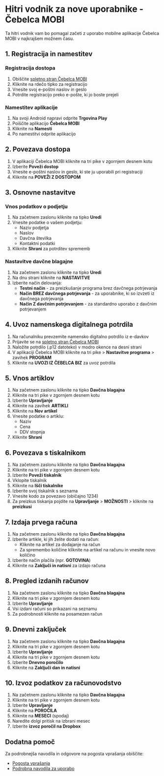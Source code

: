# Hitri vodnik za nove uporabnike - Čebelca MOBI

Ta hitri vodnik vam bo pomagal začeti z uporabo mobilne aplikacije Čebelca MOBI v najkrajšem možnem času.

## 1. Registracija in namestitev

### Registracija dostopa

1. Obiščite [spletno stran Čebelca MOBI](https://www.cebelca.biz/mobi)
2. Kliknite na rdečo tipko za registracijo
3. Vnesite svoj e-poštni naslov in geslo
4. Potrdite registracijo preko e-pošte, ki jo boste prejeli

### Namestitev aplikacije

1. Na svoji Android napravi odprite **Trgovina Play**
2. Poiščite aplikacijo **Čebelca MOBI**
3. Kliknite na **Namesti**
4. Po namestitvi odprite aplikacijo

## 2. Povezava dostopa

1. V aplikaciji Čebelca MOBI kliknite na tri pike v zgornjem desnem kotu
2. Izberite **Poveži dostop**
3. Vnesite e-poštni naslov in geslo, ki ste ju uporabili pri registraciji
4. Kliknite na **POVEŽI Z DOSTOPOM**

## 3. Osnovne nastavitve

### Vnos podatkov o podjetju

1. Na začetnem zaslonu kliknite na tipko **Uredi**
2. Vnesite podatke o vašem podjetju:
   - Naziv podjetja
   - Naslov
   - Davčna številka
   - Kontaktni podatki
3. Kliknite **Shrani** za potrditev sprememb

### Nastavitve davčne blagajne

1. Na začetnem zaslonu kliknite na tipko **Uredi**
2. Na dnu strani kliknite na **NASTAVITVE**
3. Izberite način delovanja:
   - **Testni način** - za preizkušanje programa brez davčnega potrjevanja
   - **Način BREZ davčnega potrjevanja** - za uporabnike, ki so izvzeti iz davčnega potrjevanja
   - **Način Z davčnim potrjevanjem** - za standardno uporabo z davčnim potrjevanjem

## 4. Uvoz namenskega digitalnega potrdila

1. Na računalniku prevzemite namensko digitalno potrdilo iz e-davkov
2. Prijavite se na [spletno stran Čebelca MOBI](https://www.cebelca.biz/manage/mobi.html)
3. Naložite potrdilo (.p12 datoteko) v modro okence na desni strani
4. V aplikaciji Čebelca MOBI kliknite na tri pike > **Nastavitve programa** > zavihek **PROGRAM**
5. Kliknite na **UVOZI IZ ČEBELCA BIZ** za uvoz potrdila

## 5. Vnos artiklov

1. Na začetnem zaslonu kliknite na tipko **Davčna blagajna**
2. Kliknite na tri pike v zgornjem desnem kotu
3. Izberite **Upravljanje**
4. Kliknite na zavihek **ARTIKLI**
5. Kliknite na **Nov artikel**
6. Vnesite podatke o artiklu:
   - Naziv
   - Cena
   - DDV stopnja
7. Kliknite **Shrani**

## 6. Povezava s tiskalnikom

1. Na začetnem zaslonu kliknite na tipko **Davčna blagajna**
2. Kliknite na tri pike v zgornjem desnem kotu
3. Izberite **Poveži tiskalnik**
4. Vklopite tiskalnik
5. Kliknite na **Išči tiskalnike**
6. Izberite svoj tiskalnik s seznama
7. Vnesite kodo za povezavo (običajno 1234)
8. Za preizkus tiskanja pojdite na **Upravljanje** > **MOŽNOSTI** > kliknite na **preizkusi**

## 7. Izdaja prvega računa

1. Na začetnem zaslonu kliknite na tipko **Davčna blagajna**
2. Izberite artikle, ki jih želite dodati na račun:
   - Kliknite na artikel za dodajanje na račun
   - Za spremembo količine kliknite na artikel na računu in vnesite novo količino
3. Izberite način plačila (npr. **GOTOVINA**)
4. Kliknite na **Zaključi in natisni** za izdajo računa

## 8. Pregled izdanih računov

1. Na začetnem zaslonu kliknite na tipko **Davčna blagajna**
2. Kliknite na tri pike v zgornjem desnem kotu
3. Izberite **Upravljanje**
4. Vsi izdani računi so prikazani na seznamu
5. Za podrobnosti kliknite na posamezen račun

## 9. Dnevni zaključek

1. Na začetnem zaslonu kliknite na tipko **Davčna blagajna**
2. Kliknite na tri pike v zgornjem desnem kotu
3. Izberite **Upravljanje**
4. Kliknite na tri pike v zgornjem desnem kotu
5. Izberite **Dnevno poročilo**
6. Kliknite na **Zaključi dan in natisni**

## 10. Izvoz podatkov za računovodstvo

1. Na začetnem zaslonu kliknite na tipko **Davčna blagajna**
2. Kliknite na tri pike v zgornjem desnem kotu
3. Izberite **Upravljanje**
4. Kliknite na **POROČILA**
5. Kliknite na **MESECI** (spodaj)
6. Naredite dolgi pritisk na izbrani mesec
7. Izberite **izvoz poročil na Dropbox**

## Dodatna pomoč

Za podrobnejša navodila in odgovore na pogosta vprašanja obiščite:
- [Pogosta vprašanja](../faq-more/)
- [Podrobna navodila za uporabo](../pred_prvo_uporabo/)
